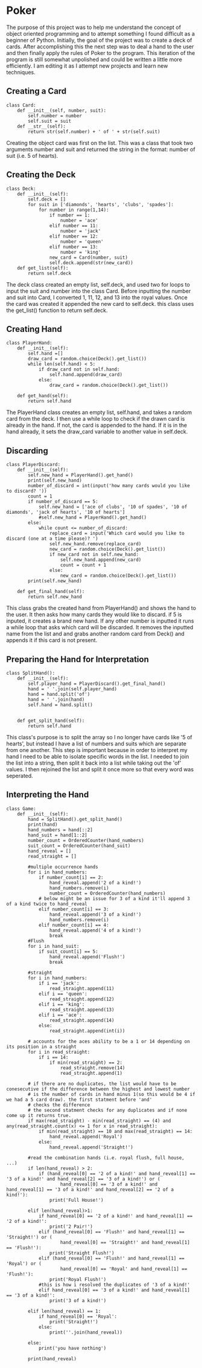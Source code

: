 # Poker
The purpose of this project was to help me understand the concept of object oriented programming and to attempt something I found difficult as a beginner of Python. Initially, the goal of the project was to create a deck of cards. After accomplishing this the next step was to deal a hand to the user and then finally apply the rules of Poker to the program. This iteration of the program is still somewhat unpolished and could be written a little more efficiently. I am editing it as I attempt new projects and learn new techniques.

## Creating a Card
```
class Card:
    def __init__(self, number, suit):
        self.number = number
        self.suit = suit
    def __str__(self):
        return str(self.number) + ' of ' + str(self.suit)
```
Creating the object card was first on the list.  This was a class that took two arguments number and suit and returned the string in the format: number of suit (i.e. 5 of hearts). 

## Creating the Deck
```
class Deck:
    def __init__(self):
        self.deck = []
        for suit in ['diamonds', 'hearts', 'clubs', 'spades']:
            for number in range(1,14):
                if number == 1:
                    number = 'ace'
                elif number == 11:
                    number = 'jack'
                elif number == 12:
                    number = 'queen'
                elif number == 13:
                    number = 'king'
                new_card = Card(number, suit)
                self.deck.append(str(new_card))
    def get_list(self):
        return self.deck
```

The deck class created an empty list, self.deck, and used two for loops to input the suit and number into the class Card.  Before inputting the number and suit into Card, I converted 1, 11, 12, and 13 into the royal values.  Once the card was created it appended the new card to self.deck.  this class uses the get_list() function to return self.deck. 

## Creating Hand
```
class PlayerHand:
    def __init__(self):
        self.hand =[]
        draw_card = random.choice(Deck().get_list())
        while len(self.hand) < 5:
            if draw_card not in self.hand:
                self.hand.append(draw_card)
            else:
                draw_card = random.choice(Deck().get_list())

    def get_hand(self):
        return self.hand
```
The PlayerHand class creates an empty list, self.hand, and takes a random card from the deck.  I then use a while loop to check if the drawn card is already in the hand.  If not, the card is appended to the hand.  If it is in the hand already, it sets the draw_card variable to another value in self.deck.

## Discarding 
```
class PlayerDiscard:
    def __init__(self):
        self.new_hand = PlayerHand().get_hand()
        print(self.new_hand)
        number_of_discard = int(input('how many cards would you like to discard? '))
        count = 1
        if number_of_discard == 5:
            self.new_hand = ['ace of clubs', '10 of spades', '10 of diamonds', 'jack of hearts', '10 of hearts']
            #self.new_hand = PlayerHand().get_hand()
        else:
            while count <= number_of_discard:
                replace_card = input('Which card would you like to discard (one at a time please)? ')
                self.new_hand.remove(replace_card)
                new_card = random.choice(Deck().get_list())
                if new_card not in self.new_hand:
                    self.new_hand.append(new_card)
                    count = count + 1
                else:
                    new_card = random.choice(Deck().get_list())
        print(self.new_hand)

    def get_final_hand(self):
        return self.new_hand
```

This class grabs the created hand from PlayerHand() and shows the hand to the user.  It then asks how many cards they would like to discard. if 5 is inputed, it creates a brand new hand.  If any other number is inputted it runs a while loop that asks which card will be discarded.  It removes the inputted name from the list and and grabs another random card from Deck() and appends it if this card is not present.  

## Preparing the Hand for Interpretation
```
class SplitHand():
    def __init__(self):
        self.player_hand = PlayerDiscard().get_final_hand()
        hand = ' '.join(self.player_hand)
        hand = hand.split('of')
        hand = ' '.join(hand)
        self.hand = hand.split()


    def get_split_hand(self):
        return self.hand
```
This class's purpose is to split the array so I no longer have cards like '5 of hearts', but instead I have a list of numbers and suits which are separate from one another.  This step is important because in order to interpret my hand I need to be able to isolate specific words in the list.  I needed to join the list into a string, then split it back into a list while taking out the 'of' values.  I then rejoined the list and split it once more so that every word was seperated. 

## Interpreting the Hand
```
class Game:
    def __init__(self):
        hand = SplitHand().get_split_hand()
        print(hand)
        hand_numbers = hand[::2]
        hand_suit = hand[1::2]
        number_count = OrderedCounter(hand_numbers)
        suit_count = OrderedCounter(hand_suit)
        hand_reveal = []
        read_straight = []

        #multiple occurrence hands
        for i in hand_numbers:
            if number_count[i] == 2:
                hand_reveal.append('2 of a kind!')
                hand_numbers.remove(i)
                number_count = OrderedCounter(hand_numbers)
            # below might be an issue for 3 of a kind it'll append 3 of a kind twice to hand_reveal
            elif number_count[i] == 3:
                hand_reveal.append('3 of a kind!')
                hand_numbers.remove(i)
            elif number_count[i] == 4:
                hand_reveal.append('4 of a kind!')
                break
        #Flush
        for i in hand_suit:
            if suit_count[i] == 5:
                hand_reveal.append('Flush!')
                break

        #straight
        for i in hand_numbers:
            if i == 'jack':
                read_straight.append(11)
            elif i == 'queen':
                read_straight.append(12)
            elif i == 'king':
                read_straight.append(13)
            elif i == 'ace':
                read_straight.append(14)
            else:
                read_straight.append(int(i))

        # accounts for the aces ability to be a 1 or 14 depending on its position in a straight
        for i in read_straight:
            if i == 14:
                if min(read_straight) == 2:
                    read_straight.remove(14)
                    read_straight.append(1)

        # if there are no duplicates, the list would have to be conesecutive if the difference between the highest and lowest number
        # is the number of cards in hand minus 1(so this would be 4 if we had a 5 card draw). the first statment before 'and' 
        # checks the difference
        # the second statment checks for any duplicates and if none come up it returns true.
        if max(read_straight) - min(read_straight) == (4) and any(read_straight.count(x) <= 1 for x in read_straight):
            if min(read_straight) == 10 and max(read_straight) == 14:
                hand_reveal.append('Royal')
            else:
                hand_reveal.append('Straight!')
        
        #read the combination hands (i.e. royal flush, full house, ...)
        if len(hand_reveal) > 2:
            if (hand_reveal[0] == '2 of a kind!' and hand_reveal[1] == '3 of a kind!' and hand_reveal[2] == '3 of a kind!') or (
                    hand_reveal[0] == '3 of a kind!' and hand_reveal[1] == '3 of a kind!' and hand_reveal[2] == '2 of a kind!'):
                print('Full House!')

        elif len(hand_reveal)>1:
            if hand_reveal[0] == '2 of a kind!' and hand_reveal[1] == '2 of a kind!':
                print('2 Pair!')
            elif (hand_reveal[0] == 'Flush!' and hand_reveal[1] == 'Straight!') or (
                    hand_reveal[0] == 'Straight!' and hand_reveal[1] == 'Flush!'):
                print('Straight Flush!')
            elif (hand_reveal[0] == 'Flush!' and hand_reveal[1] == 'Royal') or (
                    hand_reveal[0] == 'Royal' and hand_reveal[1] == 'Flush!'):
                print('Royal Flush!')
            #this is how i resolved the duplicates of '3 of a kind!'
            elif hand_reveal[0] == '3 of a kind!' and hand_reveal[1] == '3 of a kind!':
                print('3 of a kind!')

        elif len(hand_reveal) == 1:
            if hand_reveal[0] == 'Royal':
                print('Straight!')
            else:
                print(''.join(hand_reveal))

        else:
            print('you have nothing')

        print(hand_reveal)
 ```
